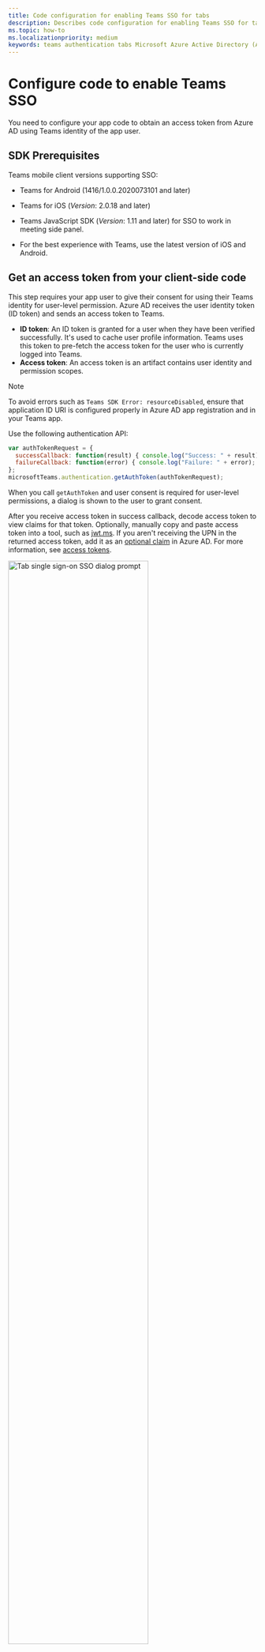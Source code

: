 ```yaml
---
title: Code configuration for enabling Teams SSO for tabs
description: Describes code configuration for enabling Teams SSO for tabs
ms.topic: how-to
ms.localizationpriority: medium
keywords: teams authentication tabs Microsoft Azure Active Directory (Azure AD) Graph API
---
```

# Configure code to enable Teams SSO

You need to configure your app code to obtain an access token from Azure AD using Teams identity of the app user.

## SDK Prerequisites

Teams mobile client versions supporting SSO:

- Teams for Android (1416/1.0.0.2020073101 and later)

- Teams for iOS (_Version_: 2.0.18 and later)  

- Teams JavaScript SDK (_Version_: 1.11 and later) for SSO to work in meeting side panel.

- For the best experience with Teams, use the latest version of iOS and Android.

## Get an access token from your client-side code

This step requires your app user to give their consent for using their Teams identity for user-level permission. Azure AD receives the user identity token (ID token) and sends an access token to Teams.

- **ID token**: An ID token is granted for a user when they have been verified successfully. It's used to cache user profile information. Teams uses this token to pre-fetch the access token for the user who is currently logged into Teams.
- **Access token**: An access token is an artifact contains user identity and permission scopes.

> [!NOTE]
> To avoid errors such as `Teams SDK Error: resourceDisabled`, ensure that application ID URI is configured properly in Azure AD app registration and in your Teams app.

Use the following authentication API:

```javascript
var authTokenRequest = {
  successCallback: function(result) { console.log("Success: " + result); },
  failureCallback: function(error) { console.log("Failure: " + error); }
};
microsoftTeams.authentication.getAuthToken(authTokenRequest);
```



When you call `getAuthToken` and user consent is required for user-level permissions, a dialog is shown to the user to grant consent.

After you receive access token in success callback, decode access token to view claims for that token. Optionally, manually copy and paste access token into a tool, such as [jwt.ms](https://jwt.ms/). If you aren't receiving the UPN in the returned access token, add it as an [optional claim](/azure/active-directory/develop/active-directory-optional-claims) in Azure AD. For more information, see [access tokens](/azure/active-directory/develop/access-tokens).

<p>
    <img src="~/assets/images/tabs/tabs-sso-prompt.png" alt="Tab single sign-on SSO dialog prompt" width="75%"/>
</p>

## Code sample

|**Sample name**|**Description**|**C#**|**Node.js**|
|---------------|---------------|------|--------------|
| Tab SSO |Microsoft Teams sample app for tabs Azure AD SSO| [View](https://github.com/OfficeDev/Microsoft-Teams-Samples/tree/main/samples/tab-sso/csharp)|[View](https://github.com/OfficeDev/Microsoft-Teams-Samples/blob/main/samples/tab-sso/nodejs), </br>[Teams Toolkit](../../../toolkit/visual-studio-code-tab-sso.md)|